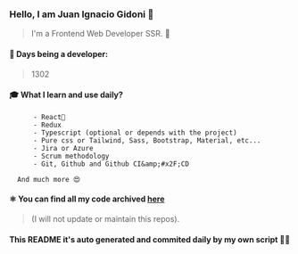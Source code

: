 ### Hello, I am Juan Ignacio Gidoni 🤘
  
  > I&#39;m a Frontend Web Developer SSR. 🍻
  
  #### 🚀 Days being a developer: 
  
  > 1302
  
  #### 🎓 What I learn and use daily?
  
  >   
          - React🍻
          - Redux
          - Typescript (optional or depends with the project)
          - Pure css or Tailwind, Sass, Bootstrap, Material, etc...
          - Jira or Azure
          - Scrum methodology
          - Git, Github and Github CI&amp;#x2F;CD
      
      And much more 😍
  
  #### ⚛️ You can find all my code archived [here](https:&#x2F;&#x2F;github.com&#x2F;JuanGidoni&#x2F;archive)
  
  > (I will not update or maintain this repos).
  
  #### This README it&#39;s auto generated and commited daily by my own script 🚀😍
  